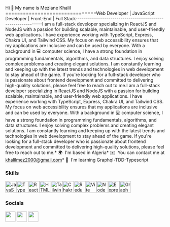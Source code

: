 Hi 👋 My name is Meziane Khalil
===============================Web Developer | JavaScript Developer | Front-End | Full Stack-------------------------------------------------------------I am a full-stack developer specializing in ReactJS and NodeJS with a passion for building scalable, maintainable, and user-friendly web applications. I have experience working with TypeScript, Express, Chakra UI, and Tailwind CSS. My focus on web accessibility ensures that my applications are inclusive and can be used by everyone. With a background in 💻 computer science, I have a strong foundation in programming fundamentals, algorithms, and data structures. I enjoy solving complex problems and creating elegant solutions. I am constantly learning and keeping up with the latest trends and technologies in web development to stay ahead of the game. If you're looking for a full-stack developer who is passionate about frontend development and committed to delivering high-quality solutions, please feel free to reach out to me.I am a full-stack developer specializing in ReactJS and NodeJS with a passion for building scalable, maintainable, and user-friendly web applications. I have experience working with TypeScript, Express, Chakra UI, and Tailwind CSS. My focus on web accessibility ensures that my applications are inclusive and can be used by everyone. With a background in 💻 computer science, I have a strong foundation in programming fundamentals, algorithms, and data structures. I enjoy solving complex problems and creating elegant solutions. I am constantly learning and keeping up with the latest trends and technologies in web development to stay ahead of the game. If you're looking for a full-stack developer who is passionate about frontend development and committed to delivering high-quality solutions, please feel free to reach out to me.* 🌍  I'm based in Algeria* ✉️  You can contact me at [khalilmez2000@gmail.com](mailto:khalilmez2000@gmail.com)* 🧠  I'm learning Graphql-TDD-Typescript

### Skills


<p align="left">
<a href="https://developer.mozilla.org/en-US/docs/Web/JavaScript" target="_blank" rel="noreferrer"><img src="https://raw.githubusercontent.com/danielcranney/readme-generator/main/public/icons/skills/javascript-colored.svg" width="36" height="36" alt="JavaScript" /></a><a href="https://www.typescriptlang.org/" target="_blank" rel="noreferrer"><img src="https://raw.githubusercontent.com/danielcranney/readme-generator/main/public/icons/skills/typescript-colored.svg" width="36" height="36" alt="TypeScript" /></a><a href="https://reactjs.org/" target="_blank" rel="noreferrer"><img src="https://raw.githubusercontent.com/danielcranney/readme-generator/main/public/icons/skills/react-colored.svg" width="36" height="36" alt="React" /></a><a href="https://developer.mozilla.org/en-US/docs/Glossary/HTML5" target="_blank" rel="noreferrer"><img src="https://raw.githubusercontent.com/danielcranney/readme-generator/main/public/icons/skills/html5-colored.svg" width="36" height="36" alt="HTML5" /></a><a href="https://tailwindcss.com/" target="_blank" rel="noreferrer"><img src="https://raw.githubusercontent.com/danielcranney/readme-generator/main/public/icons/skills/tailwindcss-colored.svg" width="36" height="36" alt="TailwindCSS" /></a><a href="https://chakra-ui.com/" target="_blank" rel="noreferrer"><img src="https://raw.githubusercontent.com/danielcranney/readme-generator/main/public/icons/skills/chakra-colored.svg" width="36" height="36" alt="Chakra UI" /></a><a href="https://redux.js.org/" target="_blank" rel="noreferrer"><img src="https://raw.githubusercontent.com/danielcranney/readme-generator/main/public/icons/skills/redux-colored.svg" width="36" height="36" alt="Redux" /></a><a href="https://vitejs.dev/" target="_blank" rel="noreferrer"><img src="https://raw.githubusercontent.com/danielcranney/readme-generator/main/public/icons/skills/vite-colored.svg" width="36" height="36" alt="Vite" /></a><a href="https://nodejs.org/en/" target="_blank" rel="noreferrer"><img src="https://raw.githubusercontent.com/danielcranney/readme-generator/main/public/icons/skills/nodejs-colored.svg" width="36" height="36" alt="NodeJS" /></a><a href="https://expressjs.com/" target="_blank" rel="noreferrer"><img src="https://raw.githubusercontent.com/danielcranney/readme-generator/main/public/icons/skills/express-colored.svg" width="36" height="36" alt="Express" /></a><a href="https://graphql.org/" target="_blank" rel="noreferrer"><img src="https://raw.githubusercontent.com/danielcranney/readme-generator/main/public/icons/skills/graphql-colored.svg" width="36" height="36" alt="GraphQL" /></a></p>

### Socials<p align="left"> <a href="https://www.github.com/MezianeKhalil" target="_blank" rel="noreferrer"><img src="https://raw.githubusercontent.com/danielcranney/readme-generator/main/public/icons/socials/github.svg" width="32" height="32" /></a> <a href="https://www.linkedin.com/in/meziane-khalil/" target="_blank" rel="noreferrer"><img src="https://raw.githubusercontent.com/danielcranney/readme-generator/main/public/icons/socials/linkedin.svg" width="32" height="32" /></a> <a href="https://www.twitter.com/khalil_meziane" target="_blank" rel="noreferrer"><img src="https://raw.githubusercontent.com/danielcranney/readme-generator/main/public/icons/socials/twitter.svg" width="32" height="32" /></a></p>
